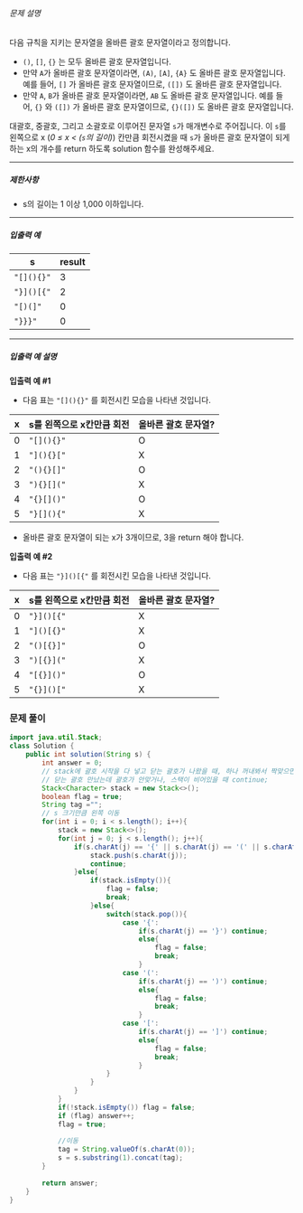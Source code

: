 ###### 문제 설명

다음 규칙을 지키는 문자열을 올바른 괄호 문자열이라고 정의합니다.

- `()`, `[]`, `{}` 는 모두 올바른 괄호 문자열입니다.
- 만약 `A`가 올바른 괄호 문자열이라면, `(A)`, `[A]`, `{A}` 도 올바른 괄호 문자열입니다. 예를 들어, `[]` 가 올바른 괄호 문자열이므로, `([])` 도 올바른 괄호 문자열입니다.
- 만약 `A`, `B`가 올바른 괄호 문자열이라면, `AB` 도 올바른 괄호 문자열입니다. 예를 들어, `{}` 와 `([])` 가 올바른 괄호 문자열이므로, `{}([])` 도 올바른 괄호 문자열입니다.

대괄호, 중괄호, 그리고 소괄호로 이루어진 문자열 `s`가 매개변수로 주어집니다. 이 `s`를 왼쪽으로 x (_0 ≤ x < (`s`의 길이)_) 칸만큼 회전시켰을 때 `s`가 올바른 괄호 문자열이 되게 하는 x의 개수를 return 하도록 solution 함수를 완성해주세요.

---

##### 제한사항

- s의 길이는 1 이상 1,000 이하입니다.

---

##### 입출력 예

|s|result|
|---|---|
|`"[](){}"`|3|
|`"}]()[{"`|2|
|`"[)(]"`|0|
|`"}}}"`|0|

---

##### 입출력 예 설명

**입출력 예 #1**

- 다음 표는 `"[](){}"` 를 회전시킨 모습을 나타낸 것입니다.

|x|s를 왼쪽으로 x칸만큼 회전|올바른 괄호 문자열?|
|---|---|---|
|0|`"[](){}"`|O|
|1|`"](){}["`|X|
|2|`"(){}[]"`|O|
|3|`"){}[]("`|X|
|4|`"{}[]()"`|O|
|5|`"}[](){"`|X|

- 올바른 괄호 문자열이 되는 x가 3개이므로, 3을 return 해야 합니다.

**입출력 예 #2**

- 다음 표는 `"}]()[{"` 를 회전시킨 모습을 나타낸 것입니다.

|x|s를 왼쪽으로 x칸만큼 회전|올바른 괄호 문자열?|
|---|---|---|
|0|`"}]()[{"`|X|
|1|`"]()[{}"`|X|
|2|`"()[{}]"`|O|
|3|`")[{}]("`|X|
|4|`"[{}]()"`|O|
|5|`"{}]()["`|X|


### 문제 풀이

```java
import java.util.Stack;
class Solution {
    public int solution(String s) {
        int answer = 0;
        // stack에 괄호 시작을 다 넣고 닫는 괄호가 나왔을 때, 하나 꺼내봐서 짝맞으면 count 증가
        // 닫는 괄호 만났는데 괄호가 안맞거나, 스택이 비어있을 때 continue;
        Stack<Character> stack = new Stack<>();
        boolean flag = true;
        String tag ="";
        // s 크기만큼 왼쪽 이동
        for(int i = 0; i < s.length(); i++){
	        stack = new Stack<>();
	        for(int j = 0; j < s.length(); j++){
		        if(s.charAt(j) == '{' || s.charAt(j) == '(' || s.charAt(j) == '['){
			        stack.push(s.charAt(j));
			        continue;
		        }else{
			        if(stack.isEmpty()){
				        flag = false;
				        break;
				    }else{
						switch(stack.pop()){
					        case '{':
						        if(s.charAt(j) == '}') continue;
						        else{
							        flag = false;
							        break;
						        }
					        case '(':
					        	if(s.charAt(j) == ')') continue;
						        else{
							        flag = false;
							        break;
						        }
					        case '[':
						        if(s.charAt(j) == ']') continue;
						        else{
							        flag = false;
							        break;
						        }
				        }
				    }
		        }
	        }
            if(!stack.isEmpty()) flag = false;
			if (flag) answer++;
			flag = true;
	        
	        //이동
	        tag = String.valueOf(s.charAt(0));
	        s = s.substring(1).concat(tag);
        }
        
        return answer;
    }
}
```